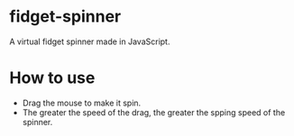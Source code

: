 # fidget-spinner
A virtual fidget spinner made in JavaScript.
# How to use
- Drag the mouse to make it spin.
- The greater the speed of the drag, the greater the spping speed of the spinner.
